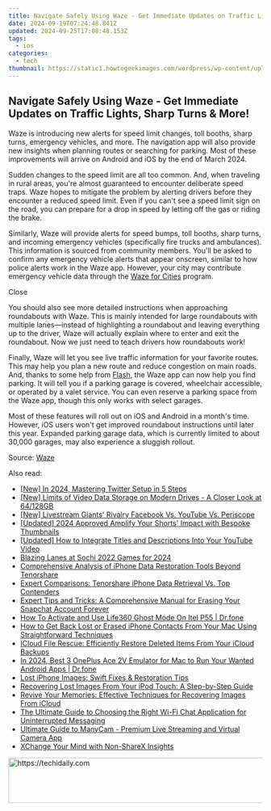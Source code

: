 ```yaml
---
title: Navigate Safely Using Waze - Get Immediate Updates on Traffic Lights, Sharp Turns & More!
date: 2024-09-19T07:24:48.841Z
updated: 2024-09-25T17:08:48.153Z
tags:
  - ios
categories:
  - tech
thumbnail: https://static1.howtogeekimages.com/wordpress/wp-content/uploads/2024/03/4.jpg
---
```


## Navigate Safely Using Waze - Get Immediate Updates on Traffic Lights, Sharp Turns & More!

Waze is introducing new alerts for speed limit changes, toll booths, sharp turns, emergency vehicles, and more. The navigation app will also provide new insights when planning routes or searching for parking. Most of these improvements will arrive on Android and iOS by the end of March 2024.

 Sudden changes to the speed limit are all too common. And, when traveling in rural areas, you're almost guaranteed to encounter deliberate speed traps. Waze hopes to mitigate the problem by alerting drivers before they encounter a reduced speed limit. Even if you can't see a speed limit sign on the road, you can prepare for a drop in speed by letting off the gas or riding the brake.

 Similarly, Waze will provide alerts for speed bumps, toll booths, sharp turns, and incoming emergency vehicles (specifically fire trucks and ambulances). This information is sourced from community members. You'll be asked to confirm any emergency vehicle alerts that appear onscreen, similar to how police alerts work in the Waze app. However, your city may contribute emergency vehicle data through the [Waze for Cities](https://www.waze.com/wazeforcities/) program.

Close 

 You should also see more detailed instructions when approaching roundabouts with Waze. This is mainly intended for large roundabouts with multiple lanes—instead of highlighting a roundabout and leaving everything up to the driver, Waze will actually explain where to enter and exit the roundabout. Now we just need to teach drivers how roundabouts work!

 Finally, Waze will let you see live traffic information for your favorite routes. This may help you plan a new route and reduce congestion on main roads. And, thanks to some help from [Flash](https://www.flashparking.com), the Waze app can now help you find parking. It will tell you if a parking garage is covered, wheelchair accessible, or operated by a valet service. You can even reserve a parking space from the Waze app, though this only works with select garages.

 Most of these features will roll out on iOS and Android in a month's time. However, iOS users won't get improved roundabout instructions until later this year. Expanded parking garage data, which is currently limited to about 30,000 garages, may also experience a sluggish rollout.

 Source: [Waze](https://blog.google/waze/6-updates-to-waze-to-help-you-get-around-safely-and-conveniently/)

<ins class="adsbygoogle"
     style="display:block"
     data-ad-format="autorelaxed"
     data-ad-client="ca-pub-7571918770474297"
     data-ad-slot="1223367746"></ins>

<ins class="adsbygoogle"
     style="display:block"
     data-ad-client="ca-pub-7571918770474297"
     data-ad-slot="8358498916"
     data-ad-format="auto"
     data-full-width-responsive="true"></ins>

<span class="atpl-alsoreadstyle">Also read:</span>
<div><ul>
<li><a href="https://twitter-videos.techidaily.com/new-in-2024-mastering-twitter-setup-in-5-steps/"><u>[New] In 2024, Mastering Twitter Setup in 5 Steps</u></a></li>
<li><a href="https://extra-support.techidaily.com/new-limits-of-video-data-storage-on-modern-drives-a-closer-look-at-64128gb/"><u>[New] Limits of Video Data Storage on Modern Drives - A Closer Look at 64/128GB</u></a></li>
<li><a href="https://facebook-video-share.techidaily.com/new-livestream-giants-rivalry-facebook-vs-youtube-vs-periscope/"><u>[New] Livestream Giants' Rivalry Facebook Vs. YouTube Vs. Periscope</u></a></li>
<li><a href="https://facebook-record-videos.techidaily.com/updated-2024-approved-amplify-your-shorts-impact-with-bespoke-thumbnails/"><u>[Updated] 2024 Approved Amplify Your Shorts' Impact with Bespoke Thumbnails</u></a></li>
<li><a href="https://facebook-video-footage.techidaily.com/updated-how-to-integrate-titles-and-descriptions-into-your-youtube-video/"><u>[Updated] How to Integrate Titles and Descriptions Into Your YouTube Video</u></a></li>
<li><a href="https://extra-tips.techidaily.com/blazing-lanes-at-sochi-2022-games-for-2024/"><u>Blazing Lanes at Sochi 2022 Games for 2024</u></a></li>
<li><a href="https://os-tips.techidaily.com/comprehensive-analysis-of-iphone-data-restoration-tools-beyond-tenorshare/"><u>Comprehensive Analysis of iPhone Data Restoration Tools Beyond Tenorshare</u></a></li>
<li><a href="https://os-tips.techidaily.com/expert-comparisons-tenorshare-iphone-data-retrieval-vs-top-contenders/"><u>Expert Comparisons: Tenorshare iPhone Data Retrieval Vs. Top Contenders</u></a></li>
<li><a href="https://os-tips.techidaily.com/expert-tips-and-tricks-a-comprehensive-manual-for-erasing-your-snapchat-account-forever/"><u>Expert Tips and Tricks: A Comprehensive Manual for Erasing Your Snapchat Account Forever</u></a></li>
<li><a href="https://location-social.techidaily.com/how-to-activate-and-use-life360-ghost-mode-on-itel-p55-drfone-by-drfone-virtual-android/"><u>How To Activate and Use Life360 Ghost Mode On Itel P55 | Dr.fone</u></a></li>
<li><a href="https://os-tips.techidaily.com/how-to-get-back-lost-or-erased-iphone-contacts-from-your-mac-using-straightforward-techniques/"><u>How to Get Back Lost or Erased iPhone Contacts From Your Mac Using Straightforward Techniques</u></a></li>
<li><a href="https://os-tips.techidaily.com/icloud-file-rescue-efficiently-restore-deleted-items-from-your-icloud-backups/"><u>ICloud File Rescue: Efficiently Restore Deleted Items From Your iCloud Backups</u></a></li>
<li><a href="https://screen-mirror.techidaily.com/in-2024-best-3-oneplus-ace-2v-emulator-for-mac-to-run-your-wanted-android-apps-drfone-by-drfone-android/"><u>In 2024, Best 3 OnePlus Ace 2V Emulator for Mac to Run Your Wanted Android Apps | Dr.fone</u></a></li>
<li><a href="https://os-tips.techidaily.com/lost-iphone-images-swift-fixes-and-restoration-tips/"><u>Lost iPhone Images: Swift Fixes & Restoration Tips</u></a></li>
<li><a href="https://os-tips.techidaily.com/recovering-lost-images-from-your-ipod-touch-a-step-by-step-guide/"><u>Recovering Lost Images From Your iPod Touch: A Step-by-Step Guide</u></a></li>
<li><a href="https://os-tips.techidaily.com/revive-your-memories-effective-techniques-for-recovering-images-from-icloud/"><u>Revive Your Memories: Effective Techniques for Recovering Images From iCloud</u></a></li>
<li><a href="https://os-tips.techidaily.com/the-ultimate-guide-to-choosing-the-right-wi-fi-chat-application-for-uninterrupted-messaging/"><u>The Ultimate Guide to Choosing the Right Wi-Fi Chat Application for Uninterrupted Messaging</u></a></li>
<li><a href="https://some-approaches.techidaily.com/ultimate-guide-to-manycam-premium-live-streaming-and-virtual-camera-app/"><u>Ultimate Guide to ManyCam - Premium Live Streaming and Virtual Camera App</u></a></li>
<li><a href="https://screen-video-capture.techidaily.com/xchange-your-mind-with-non-sharex-insights/"><u>XChange Your Mind with Non-ShareX Insights</u></a></li>
</ul></div>

<!-- affiliate ads begin -->
<a href="https://dhgate.sjv.io/c/5597632/1186864/12108" target="_top" id="1186864">
  <img src="//a.impactradius-go.com/display-ad/12108-1186864" border="0" alt="https://techidaily.com" width="728" height="90"/>
</a>
<img height="0" width="0" src="https://dhgate.sjv.io/i/5597632/1186864/12108" style="position:absolute;visibility:hidden;" border="0" />
<!-- affiliate ads end -->

